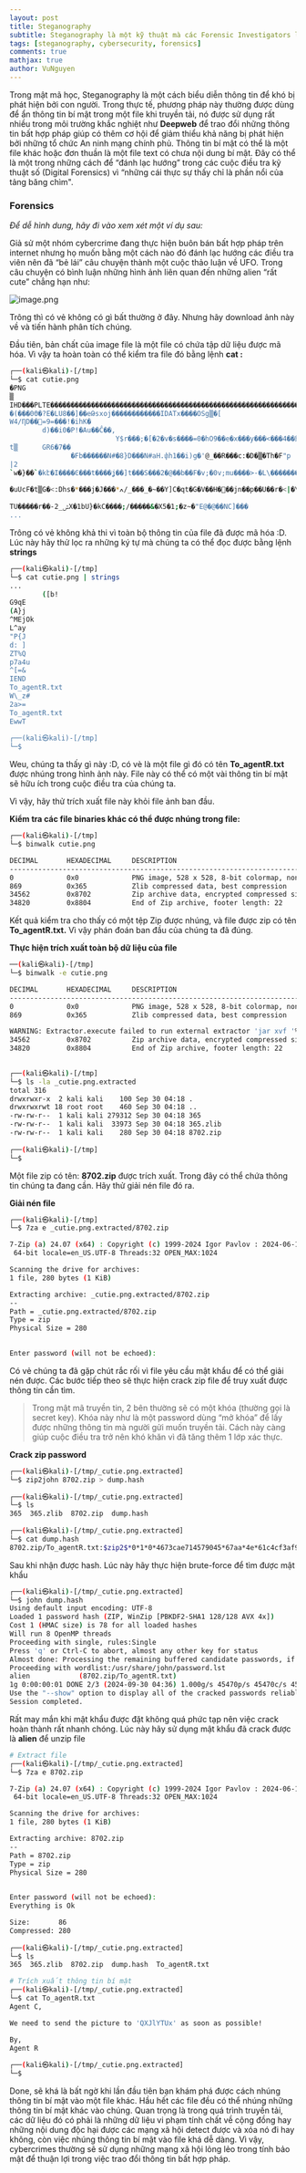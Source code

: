 ```yaml
---
layout: post
title: Steganography
subtitle: Steganography là một kỹ thuật mà các Forensic Investigators luôn lưu ý và sử dụng nhiều trong các cuộc điều tra kỹ thuật số (Digital Forensics) để truy vết những thông tin bí mật được ẩn trong file.
tags: [steganography, cybersecurity, forensics]
comments: true
mathjax: true
author: VuNguyen
---
```


Trong mật mã học, Steganography là một cách biểu diễn thông tin để khó bị phát hiện bởi con người.
Trong thực tế, phương pháp này thường được dùng để ẩn thông tin bí mật trong một file khi truyền tải, nó được sử dụng rất nhiều trong môi trường khắc nghiệt như **Deepweb** để trao đổi những thông tin bất hợp pháp giúp có thêm cơ hội để giảm thiểu khả năng bị phát hiện bởi những tổ chức An ninh mạng chính phủ. Thông tin bí mật có thể là một file khác hoặc đơn thuần là một file text có chưa nội dung bí mật. Đây có thể là một trong những cách để “đánh lạc hướng” trong các cuộc điều tra kỹ thuật số (Digital Forensics) vì “những cái thực sự thấy chỉ là phần nổi của tảng băng chìm".

### Forensics

*Để dễ hình dung, hãy đi vào xem xét một ví dụ sau:*

Giả sử một nhóm cybercrime đang thực hiện buôn bán bất hợp pháp trên internet nhưng họ muốn bằng một cách nào đó đánh lạc hướng các điều tra viên nên đã “bẻ lái” câu chuyện thành một cuộc thảo luận về UFO. Trong câu chuyện có bình luận những hình ảnh liên quan đến những alien “rất cute” chẳng hạn như:

![image.png](/assets/images/image_steganography.png)


Trông thì có vẻ không có gì bất thường ở đây. Nhưng hãy download ảnh này về và tiến hành phân tích chúng.

Đầu tiên, bản chất của image file là một file có chứa tập dữ liệu được mã hóa. Vì vậy ta hoàn toàn có thể kiểm tra file đó bằng lệnh **cat :**

```bash
┌──(kali㉿kali)-[/tmp]
└─$ cat cutie.png          
�PNG
▒
IHD���PLTE�����������������������������������������������������������������������������������������������������������������������������a���*EB��:����ϲ30p�.(CA��b+FB��8">;&@B&A>9RO =:#<A;8$@=96.)%>A��b��:&AA��:��e��c��]��9��_�`P��b4-HC��Z5NK�#▒��W���!:@t�-�ӵ0KG�����������Ͱ���r�-u�"6SB��?/KB�����6��G��������L��C2OB��ب�Z���CZWn�,Rhc��T9X@>VRMc^�ٻ����ꖞ�P��`H_[z�;��W��9l�,���Wli������j}z��])&��c���^rmGk>t�<Nq;��d��;���cwt������>\G��Z�����Ց����:������Q|?Be>>^>��\!EC��������Ј��u����\Y|M��������QsK}��o�~��X�����vEeHm�<��ƌ��a�=l�*x����mg�=$ ������`�2m�R�è]�>���a�OW�>h�0��/����ôf�PWw5���t�S��������°����PLlJ����������󜥰�i{n�:�"�˼}�|z�)[oa�������줃����I��Vx�T�����Aq�q��������W3D?y�5���}�U�aPAA=�>0�'��x�UF�.%sPHz6/|�nVE?e82��ȅ�ZM�UJ��N��D�*tRNS��
�(���0Θ�?E�LU8��]��eԹsxoj������������IDATx����OSg▒�[
W4/ȠD��󞛾=9=���!�ihK�
        d)��i0�P!�Au��Ĉ��,
                          Y$r���;�[�2�v�s����=0�hO9��e�x���y���<���4��䤢�S��*���X�ɂ��d���%��t��t=�`0f��,/I�q�HI-(./19�ey�Z�8L��U���ƲSE:��Aک,؝���Ru▒     OQv:�+��4�FB�����b-J$0)����r⸖_&*G���s-H$&�F�?J
t▒      GR6�7��
               �Fb������N#�8}D���N#aH.փh1��i)g�'@_��R���c:�D�▒�Th�F"p
|2
`w�}��`�kէ�I����Ͼ���t����ʝ��]t���S���2�@��b��F�v;�0v;mu����>-�L\���������▒h��/�����B��z�;����(éAC{�E�$��zI:0L\��"�P�÷t
                                                                                                                      `(K�i���:W�`H<iw�hN�4�I��K����n��w��C#���H�;���
�uUcF�t▒G�<:Dhs�*���j�J���*ߍ/_���_�~��Y]C�qt�G�V��H�׋��jn��p��U��r�<|�\]%��
                                                                           �Yf�4���t ���K
TU�����r��-2_ݰX�1bU}�kC����;/�����&�X5�1;�z~�"E@�@��NC]���
...
```

Trông có vẻ không khả thi vì toàn bộ thông tin của file đã được mã hóa :D. Lúc này hãy thử lọc ra những ký tự mà chúng ta có thể đọc được bằng lệnh **strings**

```bash
┌──(kali㉿kali)-[/tmp]
└─$ cat cutie.png | strings
...
        ([b!
G9qE
(A}j
^MEjOk
L^ay
"P{J
d: ]
ZT%Q
p7a4u
^[=&
IEND
To_agentR.txt
W\_z#
2a>=
To_agentR.txt
EwwT
                                                                                                                                                     
┌──(kali㉿kali)-[/tmp]
└─$ 
```

Weu, chúng ta thấy gì này :D, có vè là một file gì đó có tên **To_agentR.txt** được nhúng trong hình ảnh này. File này có thể có một vài thông tin bí mật sẽ hữu ích trong cuộc điều tra của chúng ta.

Vì vậy, hãy thử trích xuất file này khỏi file ảnh ban đầu.

**Kiểm tra các file binaries khác có thể được nhúng trong file:**

```bash
┌──(kali㉿kali)-[/tmp]
└─$ binwalk cutie.png 

DECIMAL       HEXADECIMAL     DESCRIPTION
--------------------------------------------------------------------------------
0             0x0             PNG image, 528 x 528, 8-bit colormap, non-interlaced
869           0x365           Zlib compressed data, best compression
34562         0x8702          Zip archive data, encrypted compressed size: 98, uncompressed size: 86, name: To_agentR.txt
34820         0x8804          End of Zip archive, footer length: 22

```

Kết quả kiểm tra cho thấy có một tệp Zip được nhúng, và file được zip có tên **To_agentR.txt.** Vì vậy phán đoán ban đầu của chúng ta đã đúng.

**Thực hiện trích xuất toàn bộ dữ liệu của file**

```bash
──(kali㉿kali)-[/tmp]
└─$ binwalk -e cutie.png

DECIMAL       HEXADECIMAL     DESCRIPTION
--------------------------------------------------------------------------------
0             0x0             PNG image, 528 x 528, 8-bit colormap, non-interlaced
869           0x365           Zlib compressed data, best compression

WARNING: Extractor.execute failed to run external extractor 'jar xvf '%e'': [Errno 2] No such file or directory: 'jar', 'jar xvf '%e'' might not be installed correctly
34562         0x8702          Zip archive data, encrypted compressed size: 98, uncompressed size: 86, name: To_agentR.txt
34820         0x8804          End of Zip archive, footer length: 22

                                                                                                                                                     
┌──(kali㉿kali)-[/tmp]
└─$ ls -la _cutie.png.extracted 
total 316
drwxrwxr-x  2 kali kali    100 Sep 30 04:18 .
drwxrwxrwt 18 root root    460 Sep 30 04:18 ..
-rw-rw-r--  1 kali kali 279312 Sep 30 04:18 365
-rw-rw-r--  1 kali kali  33973 Sep 30 04:18 365.zlib
-rw-rw-r--  1 kali kali    280 Sep 30 04:18 8702.zip
                                                                                                                                                     
┌──(kali㉿kali)-[/tmp]
└─$ 
```

Một file zip có tên: **8702.zip** được trích xuất. Trong đây có thể chứa thông tin chúng ta đang cần. Hãy thử giải nén file đó ra.

**Giải nén file**

```bash
┌──(kali㉿kali)-[/tmp]
└─$ 7za e _cutie.png.extracted/8702.zip 

7-Zip (a) 24.07 (x64) : Copyright (c) 1999-2024 Igor Pavlov : 2024-06-19
 64-bit locale=en_US.UTF-8 Threads:32 OPEN_MAX:1024

Scanning the drive for archives:
1 file, 280 bytes (1 KiB)

Extracting archive: _cutie.png.extracted/8702.zip
--
Path = _cutie.png.extracted/8702.zip
Type = zip
Physical Size = 280

    
Enter password (will not be echoed):

```

Có vẻ chúng ta đã gặp chút rắc rối vì file yêu cầu mật khẩu để có thể giải nén được. Các bước tiếp theo sẽ thực hiện crack zip file để truy xuất được thông tin cần tìm.

> Trong mật mã truyền tin, 2 bên thường sẽ có một khóa (thường gọi là secret key). Khóa này như là một password dùng “mở khóa” để lấy được những thông tin mà người gửi muốn truyền tải.  Cách này càng giúp cuộc điều tra trở nên khó khăn vì đã tăng thêm 1 lớp xác thực.
> 

**Crack zip password**

```bash
┌──(kali㉿kali)-[/tmp/_cutie.png.extracted]
└─$ zip2john 8702.zip > dump.hash    
                                                                                                                                                     
┌──(kali㉿kali)-[/tmp/_cutie.png.extracted]
└─$ ls    
365  365.zlib  8702.zip  dump.hash
                                                                                                                                                     
┌──(kali㉿kali)-[/tmp/_cutie.png.extracted]
└─$ cat dump.hash          
8702.zip/To_agentR.txt:$zip2$*0*1*0*4673cae714579045*67aa*4e*61c4cf3af94e649f827e5964ce575c5f7a239c48fb992c8ea8cbffe51d03755e0ca861a5a3dcbabfa618784b85075f0ef476c6da8261805bd0a4309db38835ad32613e3dc5d7e87c0f91c0b5e64e*4969f382486cb6767ae6*$/zip2$:To_agentR.txt:8702.zip:8702.zip

```

Sau khi nhận được hash. Lúc này hãy thực hiện brute-force để tìm được mật khẩu

```bash
┌──(kali㉿kali)-[/tmp/_cutie.png.extracted]
└─$ john dump.hash                                                         
Using default input encoding: UTF-8
Loaded 1 password hash (ZIP, WinZip [PBKDF2-SHA1 128/128 AVX 4x])
Cost 1 (HMAC size) is 78 for all loaded hashes
Will run 8 OpenMP threads
Proceeding with single, rules:Single
Press 'q' or Ctrl-C to abort, almost any other key for status
Almost done: Processing the remaining buffered candidate passwords, if any.
Proceeding with wordlist:/usr/share/john/password.lst
alien            (8702.zip/To_agentR.txt)     
1g 0:00:00:01 DONE 2/3 (2024-09-30 04:36) 1.000g/s 45470p/s 45470c/s 45470C/s 123456..ferrises
Use the "--show" option to display all of the cracked passwords reliably
Session completed. 
```

Rất may mắn khi mật khẩu được đặt không quá phức tạp nên việc crack hoàn thành rất nhanh chóng. Lúc này hãy sử dụng mật khẩu đã crack được là **alien** để unzip file

```bash
# Extract file
┌──(kali㉿kali)-[/tmp/_cutie.png.extracted]
└─$ 7za e 8702.zip                     

7-Zip (a) 24.07 (x64) : Copyright (c) 1999-2024 Igor Pavlov : 2024-06-19
 64-bit locale=en_US.UTF-8 Threads:32 OPEN_MAX:1024

Scanning the drive for archives:
1 file, 280 bytes (1 KiB)

Extracting archive: 8702.zip
--
Path = 8702.zip
Type = zip
Physical Size = 280

    
Enter password (will not be echoed):
Everything is Ok

Size:       86
Compressed: 280
                                                                                                                                       
┌──(kali㉿kali)-[/tmp/_cutie.png.extracted]
└─$ ls
365  365.zlib  8702.zip  dump.hash  To_agentR.txt

# Trích xuất thông tin bí mật                                                                                                                                                     
┌──(kali㉿kali)-[/tmp/_cutie.png.extracted]
└─$ cat To_agentR.txt 
Agent C,

We need to send the picture to 'QXJlYTUx' as soon as possible!

By,
Agent R
                                                                                                                                                     
┌──(kali㉿kali)-[/tmp/_cutie.png.extracted]
└─$ 

```

Done, sẽ khá là bất ngờ khi lần đầu tiên bạn khám phá được cách nhúng thông tin bí mật vào một file khác. Hầu hết các file đều có thể nhúng những thông tin bí mật khác vào chúng. Quan trọng là trong quá trình truyền tải, các dữ liệu đó có phải là những dữ liệu vi phạm tính chất về cộng đồng hay những nội dung độc hại được các mạng xã hội detect được và xóa nó đi hay không, còn việc nhúng thông tin bí mật vào file khá dễ dàng. Vì vậy, cybercrimes thường sẽ sử dụng những mạng xã hội lỏng lẻo trong tính bảo mật để thuận lợi trong việc trao đổi thông tin bất hợp pháp.